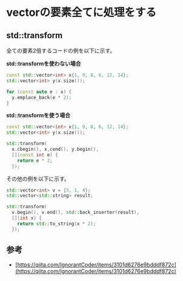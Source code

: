 # vectorの要素全てに処理をする

## std::transform

全ての要素2倍するコードの例を以下に示す。

<b>std::transformを使わない場合</b>

```cpp
const std::vector<int> x{1, 9, 8, 6, 12, 14};
std::vector<int> y(x.size());

for (const auto e : x) {
  y.emplace_back(e * 2);
}
```

<b>std::transformを使う場合</b>

```cpp
const std::vector<int> x{1, 9, 8, 6, 12, 14};
std::vector<int> y(x.size());

std::transform(
  x.cbegin(), x,cend(), y.begin(),
  [](const int e) {
    return e * 2;
  });
```

その他の例を以下に示す。

```cpp
std::vector<int> v = {3, 1, 4};
std::vector<std::string> result;

std::transform(
  v.begin(), v.end(), std::back_inserter(result),
  [](int x) {
    return std::to_string(x * 2);
  });
```

## 参考

- [https://qiita.com/IgnorantCoder/items/3101d6276e9bdddf872c](https://qiita.com/IgnorantCoder/items/3101d6276e9bdddf872c)
